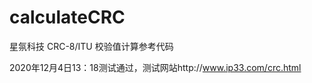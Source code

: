 # calculateCRC
星氛科技 CRC-8/ITU 校验值计算参考代码 <br>

2020年12月4日13：18测试通过，测试网站http://www.ip33.com/crc.html

